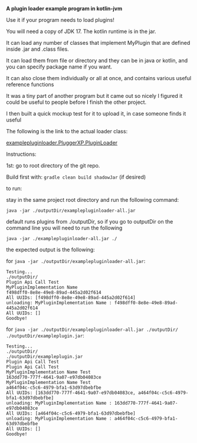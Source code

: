 **A plugin loader example program in kotlin-jvm**

Use it if your program needs to load plugins!

You will need a copy of JDK 17. The kotlin runtime is in the jar.

It can load any number of classes that implement MyPlugin that are defined inside .jar and .class files.

It can load them from file or directory and they can be in java or kotlin, and you can specify package name if you want.

It can also close them individually or all at once, and contains various useful reference functions

It was a tiny part of another program but it came out so nicely I figured it could be useful to people before I finish the other project.

I then built a quick mockup test for it to upload it, in case someone finds it useful

The following is the link to the actual loader class:

[examplepluginloader.PluggerXP.PluginLoader](examplepluginloader/src/main/kotlin/examplepluginloader/PluggerXP/PluginLoader.kt)

Instructions:

1st: go to root directory of the git repo.

Build first with: ```gradle clean build shadowJar``` (if desired)

to run:

stay in the same project root directory and run the following command:

```java -jar ./outputDir/examplepluginloader-all.jar```

default runs plugins from ./outputDir, so if you go to outputDir on the command line you will need to run the following

```java -jar ./examplepluginloader-all.jar ./```

the expected output is the following:

for ```java -jar ./outputDir/examplepluginloader-all.jar```:
```
Testing...
./outputDir/
Plugin Api Call Test
MyPluginImplementation Name
f498dff0-8e8e-49e8-89ad-445a2d02f614
All UUIDs: [f498dff0-8e8e-49e8-89ad-445a2d02f614]
unloading: MyPluginImplementation Name : f498dff0-8e8e-49e8-89ad-445a2d02f614
All UUIDs: []
Goodbye!
```

for ```java -jar ./outputDir/examplepluginloader-all.jar ./outputDir/ ./outputDir/exampleplugin.jar```:
```
Testing...
./outputDir/
./outputDir/exampleplugin.jar
Plugin Api Call Test
Plugin Api Call Test
MyPluginImplementation Name Test
163dd770-777f-4641-9a07-e97db04083ce
MyPluginImplementation Name Test
a464f04c-c5c6-4979-bfa1-63d97dbebfbe
All UUIDs: [163dd770-777f-4641-9a07-e97db04083ce, a464f04c-c5c6-4979-bfa1-63d97dbebfbe]
unloading: MyPluginImplementation Name : 163dd770-777f-4641-9a07-e97db04083ce
All UUIDs: [a464f04c-c5c6-4979-bfa1-63d97dbebfbe]
unloading: MyPluginImplementation Name : a464f04c-c5c6-4979-bfa1-63d97dbebfbe
All UUIDs: []
Goodbye!
```